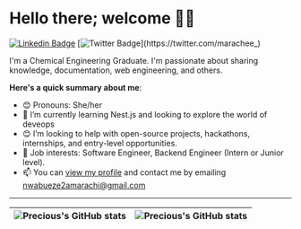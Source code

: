# Hello there; welcome 👋🏾

[![Linkedin Badge](https://img.shields.io/badge/-iamprecious-blue?style=for-the-badge&logo=Linkedin&logoColor=white&link=www.linkedin.com/in/precious-nwabueze)](www.linkedin.com/in/precious-nwabueze) [![Twitter Badge](https://img.shields.io/badge/-@iamprecious-1ca0f1?style=for-the-badge&logo=twitter&logoColor=white&link=https://twitter.com/marachee_)](https://twitter.com/marachee_)

I'm a Chemical Engineering Graduate. I'm passionate about sharing knowledge, documentation, web engineering, and others.

**Here's a quick summary about me**:

- 😊 Pronouns: She/her
- 🌱 I’m currently learning Nest.js and looking to explore the world of deveops
- 😊 I’m looking to help with open-source projects, hackathons, internships, and entry-level opportunities.
- 💼 Job interests: Software Engineer, Backend Engineer (Intern or Junior level).
- 📫 You can [view my profile](www.linkedin.com/in/precious-nwabueze) and contact me by emailing nwabueze2amarachi@gmail.com

---

| <img align="center" src="https://github-readme-stats.vercel.app/api?username=Amyy16&show_icons=true&include_all_commits=true&hide_border=true" alt="Precious's GitHub stats" /> | <img align="center" src="https://github-readme-stats.vercel.app/api/top-langs/?username=Amyy16&langs_count=8&layout=compact&hide_border=true" alt="Precious's GitHub stats" /> |
| ------------- | ------------- |
